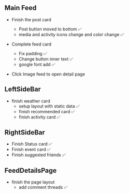 ## Main Feed

- Finish the post card

  - Post button moved to bottom ✅
  - media and activity icons change and color change ✅

- Complete feed card

  - Fix padding ✅
  - Change button inner text ✅
  - google font add ✅

- Click Image feed to open detail page

## LeftSideBar

- finish weather card
  - setup layout with static data ✅
  - finish recommended card ✅
  - finish activity card ✅

## RightSideBar

- Finish Status card ✅
- Finish event card ✅
- Finish suggested friends ✅

## FeedDetailsPage

- finish the page layout
  - add comment threads ✅
